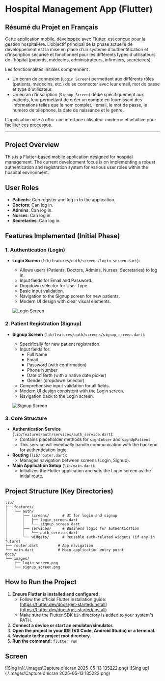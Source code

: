 # Hospital Management App (Flutter)

## Résumé du Projet en Français

Cette application mobile, développée avec Flutter, est conçue pour la gestion hospitalière. L'objectif principal de la phase actuelle de développement est la mise en place d'un système d'authentification et d'inscription sécurisé et fonctionnel pour les différents types d'utilisateurs de l'hôpital (patients, médecins, administrateurs, infirmiers, secrétaires).

Les fonctionnalités initiales comprennent :

*   Un écran de connexion (`Login Screen`) permettant aux différents rôles (patients, médecins, etc.) de se connecter avec leur email, mot de passe et type d'utilisateur.
*   Un écran d'inscription (`Signup Screen`) dédié spécifiquement aux patients, leur permettant de créer un compte en fournissant des informations telles que le nom complet, l'email, le mot de passe, le numéro de téléphone, la date de naissance et le genre.

L'application vise à offrir une interface utilisateur moderne et intuitive pour faciliter ces processus.

---

## Project Overview

This is a Flutter-based mobile application designed for hospital management. The current development focus is on implementing a robust authentication and registration system for various user roles within the hospital environment.

## User Roles

-   **Patients**: Can register and log in to the application.
-   **Doctors**: Can log in.
-   **Admins**: Can log in.
-   **Nurses**: Can log in.
-   **Secretaries**: Can log in.

## Features Implemented (Initial Phase)

### 1. Authentication (Login)

-   **Login Screen** (`lib/features/auth/screens/login_screen.dart`):
    -   Allows users (Patients, Doctors, Admins, Nurses, Secretaries) to log in.
    -   Input fields for Email and Password.
    -   Dropdown selector for User Type.
    -   Basic input validation.
    -   Navigation to the Signup screen for new patients.
    -   Modern UI design with clear visual elements.

    ![Login Screen](docs/images/login_screen.png) 

### 2. Patient Registration (Signup)

-   **Signup Screen** (`lib/features/auth/screens/signup_screen.dart`):
    -   Specifically for new patient registration.
    -   Input fields for:
        -   Full Name
        -   Email
        -   Password (with confirmation)
        -   Phone Number
        -   Date of Birth (with a native date picker)
        -   Gender (dropdown selector)
    -   Comprehensive input validation for all fields.
    -   Modern UI design consistent with the Login screen.
    -   Navigation back to the Login screen.

    ![Signup Screen](docs/images/signup_screen.png)

### 3. Core Structure

-   **Authentication Service** (`lib/features/auth/services/auth_service.dart`):
    -   Contains placeholder methods for `signInUser` and `signUpPatient`.
    -   This service will eventually handle communication with the backend for authentication logic.
-   **Routing** (`lib/router.dart`):
    -   Manages navigation between screens (Login, Signup).
-   **Main Application Setup** (`lib/main.dart`):
    -   Initializes the Flutter application and sets the Login screen as the initial route.

## Project Structure (Key Directories)

```
lib/
├── features/
│   └── auth/
│       ├── screens/      # UI for login and signup
│       │   ├── login_screen.dart
│       │   └── signup_screen.dart
│       ├── services/     # Business logic for authentication
│       │   └── auth_service.dart
│       └── widgets/      # Reusable auth-related widgets (if any in future)
├── router.dart         # App navigation
└── main.dart           # Main application entry point
docs/
└── images/
    ├── login_screen.png
    └── signup_screen.png
```

## How to Run the Project

1.  **Ensure Flutter is installed and configured:**
    -   Follow the official Flutter installation guide: [https://flutter.dev/docs/get-started/install](https://flutter.dev/docs/get-started/install)
    -   Make sure the Flutter SDK `bin` directory is added to your system's PATH.
2.  **Connect a device or start an emulator/simulator.**
3.  **Open the project in your IDE (VS Code, Android Studio) or a terminal.**
4.  **Navigate to the project root directory.**
5.  **Run the command:** `flutter run`

## Screen
![Sing in](.\images\Capture d'écran 2025-05-13 135222.png)
![Sing up](.\images\Capture d'écran 2025-05-13 135222.png)
